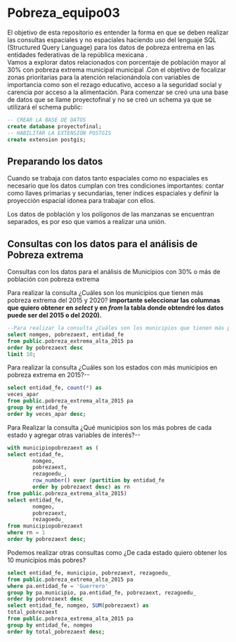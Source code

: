 # Pobreza_equipo03
El objetivo de esta repositorio es entender la forma en que se deben realizar las consultas espaciales y no espaciales haciendo uso del lenguaje SQL (Structured Query Language) para los datos de pobreza entrema en las entidades federativas de la república mexicana .  
Vamos a explorar datos relacionados con porcentaje de población mayor al 30% con pobreza extrema municipal municipal .Con el objetivo de focalizar zonas prioritarias para la atención relacionándola con variables de importancia como son el rezago educativo, acceso a la seguridad social y carencia por acceso a la alimentación.
Para comenzar se creó una una base de datos que se llame proyectofinal y no se creó un schema ya que se utilizará el schema public:
```SQL
-- CREAR LA BASE DE DATOS
create database proyectofinal;
-- HABILITAR LA EXTENSIÓN POSTGIS
create extension postgis;
```
## Preparando los datos 
Cuando se trabaja con datos tanto espaciales como no espaciales es necesario que los datos cumplan con tres condiciones importantes: contar como llaves primarias y secundarias, tener índices espaciales y definir la proyección espacial idonea para trabajar con ellos.

Los datos de población y los polígonos de las manzanas se encuentran separados, es por eso que vamos a realizar una unión.

## Consultas con los datos para el análisis de Pobreza extrema
Consultas con los datos para el análisis de Municipios con  30% o más de población con pobreza extrema 

Para realizar la consulta ¿Cuáles son los municipios que tienen más pobreza extrema del 2015 y 2020?
**importante seleccionar las columnas que quiero obtener en *select* y
 en *from* la tabla donde obtendré los datos puede ser del 2015 o del 2020).**

```SQL
--Para realizar la consulta ¿Cuáles son los municipios que tienen más pobreza en 2015?--
select nomgeo, pobrezaext, entidad_fe
from public.pobreza_extrema_alta_2015 pa
order by pobrezaext desc
limit 10;
```
Para realizar la consulta ¿Cuáles son los estados con más municipios en pobreza extrema en 2015?--
```SQL
select entidad_fe, count(*) as
veces_apar
from public.pobreza_extrema_alta_2015 pa
group by entidad_fe
order by veces_apar desc;
```

Para Realizar la consulta ¿Qué municipios son los más pobres de cada estado y agregar otras variables de interés?--

```SQL
with municipiopobrezaext as (
select entidad_fe,
		nomgeo,
		pobrezaext,
		rezagoedu_,
		row_number() over (partition by entidad_fe
		order by pobrezaext desc) as rn
from public.pobreza_extrema_alta_2015)
select entidad_fe,
		nomgeo,
		pobrezaext,
		rezagoedu_
from municipiopobrezaext
where rn = 1
order by pobrezaext desc;
```

Podemos realizar otras consultas como ¿De cada estado quiero obtener los 10 municipios más pobres?
```SQL
select entidad_fe, municipio, pobrezaext, rezagoedu_
from public.pobreza_extrema_alta_2015 pa
where pa.entidad_fe = 'Guerrero'
group by pa.municipio, pa.entidad_fe, pobrezaext, rezagoedu_
order by pobrezaext desc
select entidad_fe, nomgeo, SUM(pobrezaext) as
total_pobrezaext
from public.pobreza_extrema_alta_2015 pa
group by entidad_fe, nomgeo
order by total_pobrezaext desc;
```


